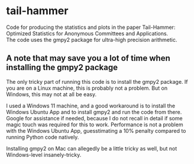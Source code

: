 # tail-hammer

Code for producing the statistics and plots in the paper Tail-Hammer: Optimized Statistics for
Anonymous Committees and Applications.</br>
The code uses the gmpy2 package for ultra-high precision arithmetic.

## A note that may save you a lot of time when installing the gmpy2 package
The only tricky part of running this code is to install the gmpy2 package.
If you are on a Linux machine, this is probably not a problem.
But on Windows, this may not at all be easy.

I used a Windows 11 machine, and a good workaround is to install the Windows Ubuntu App and to install gmpy2 and run the code from there.
Google for assistance if needed, because I do not recall in detail if some magic touch was required for this to work.
Performance is not a problem with the Windows Ubuntu App, guesstimating a 10% penalty compared to running Python code natively.

Installing gmpy2 on Mac can allegedly be a little tricky as well, but not Windows-level insanely-tricky.
